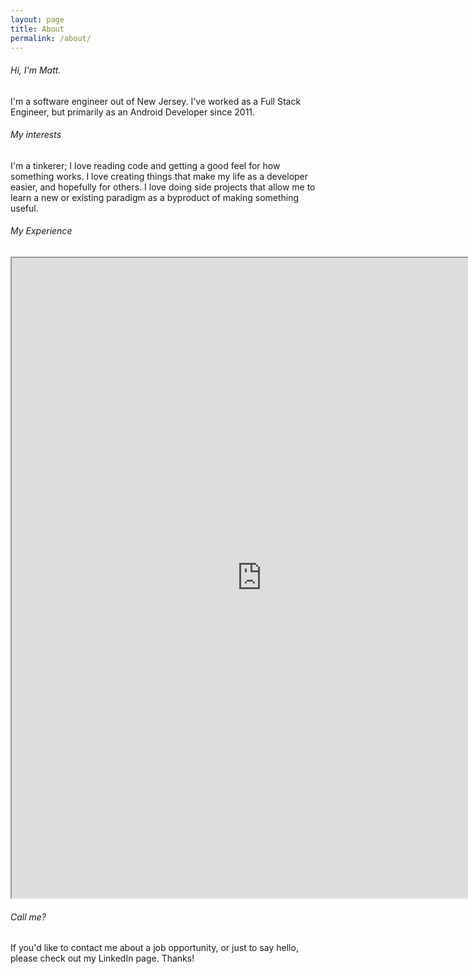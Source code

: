 ```yaml
---
layout: page
title: About
permalink: /about/
---
```

###### Hi, I'm Matt.

I'm a software engineer out of New Jersey. I've worked as a Full Stack Engineer,
but primarily as an Android Developer since 2011.

###### My interests

I'm a tinkerer; I love reading code and getting a good feel for how something works.
I love creating things that make my life as a developer easier, and hopefully for others.
I love doing side projects that allow me to learn a new or existing paradigm as a byproduct
of making something useful.


###### My Experience
<iframe width="800" height="1024" src="https://docs.google.com/document/d/1-06Tm2GR9-cxSZFnbBYPs-zUy54i0S3mOpE5YeYGiUQ/pub?embedded=true"></iframe>

###### Call me?

If you'd like to contact me about a job opportunity, or just to say hello,
please check out my LinkedIn page. Thanks!

